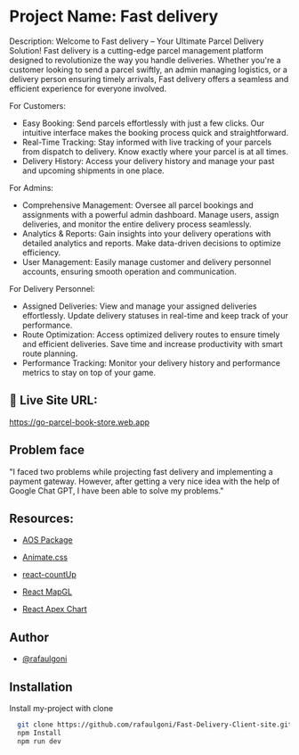 # Project Name: Fast delivery

Description: Welcome to Fast delivery – Your Ultimate Parcel Delivery Solution!
Fast delivery is a cutting-edge parcel management platform designed to revolutionize the way you handle deliveries. Whether you're a customer looking to send a parcel swiftly, an admin managing logistics, or a delivery person ensuring timely arrivals, Fast delivery offers a seamless and efficient experience for everyone involved.

For Customers:
- Easy Booking: Send parcels effortlessly with just a few clicks. Our intuitive interface makes the booking process quick and straightforward.
- Real-Time Tracking: Stay informed with live tracking of your parcels from dispatch to delivery. Know exactly where your parcel is at all times.
- Delivery History: Access your delivery history and manage your past and upcoming shipments in one place.

For Admins:
- Comprehensive Management: Oversee all parcel bookings and assignments with a powerful admin dashboard. Manage users, assign deliveries, and monitor the entire delivery process seamlessly.
- Analytics & Reports: Gain insights into your delivery operations with detailed analytics and reports. Make data-driven decisions to optimize efficiency.
- User Management: Easily manage customer and delivery personnel accounts, ensuring smooth operation and communication.
  
For Delivery Personnel:
- Assigned Deliveries: View and manage your assigned deliveries effortlessly. Update delivery statuses in real-time and keep track of your performance.
- Route Optimization: Access optimized delivery routes to ensure timely and efficient deliveries. Save time and increase productivity with smart route planning.
- Performance Tracking: Monitor your delivery history and performance metrics to stay on top of your game.
  
## 🔗 Live Site URL:
https://go-parcel-book-store.web.app

## Problem face

"I faced two problems while projecting fast delivery and implementing a payment gateway. However, after getting a very nice idea with the help of Google Chat GPT, I have been able to solve my problems."


## Resources:

- [AOS Package](https://www.npmjs.com/package/aos)

- [Animate.css](https://animate.style/)

- [react-countUp](https://www.npmjs.com/package/react-countup)

- [React MapGL](https://visgl.github.io/react-map-gl/)

- [React Apex Chart](https://apexcharts.com/docs/react-charts/)



## Author

- [@rafaulgoni](https://github.com/rafaulgoni)



## Installation

Install my-project with clone

```bash
  git clone https://github.com/rafaulgoni/Fast-Delivery-Client-site.git
  npm Install
  npm run dev
```
